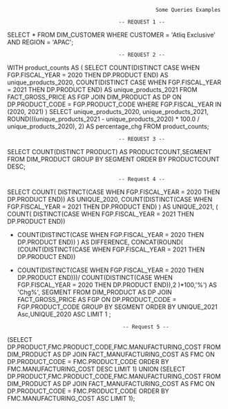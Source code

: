                                                     Some Queries Examples

										-- REQUEST 1 --
            
SELECT * FROM DIM_CUSTOMER WHERE CUSTOMER = 'Atliq Exclusive' AND REGION = 'APAC';

										-- REQUEST 2 --
                        
WITH product_counts AS (
    SELECT 
        COUNT(DISTINCT CASE WHEN FGP.FISCAL_YEAR = 2020 THEN DP.PRODUCT END) AS unique_products_2020,
        COUNT(DISTINCT CASE WHEN FGP.FISCAL_YEAR = 2021 THEN DP.PRODUCT END) AS unique_products_2021
    FROM FACT_GROSS_PRICE AS FGP
    JOIN DIM_PRODUCT AS DP
      ON DP.PRODUCT_CODE = FGP.PRODUCT_CODE
    WHERE FGP.FISCAL_YEAR IN (2020, 2021)
)
SELECT 
    unique_products_2020,
    unique_products_2021,
    ROUND(((unique_products_2021 - unique_products_2020) * 100.0 / unique_products_2020), 2) AS percentage_chg
FROM product_counts;

  
										-- REQUEST 3 -- 

SELECT COUNT(DISTINCT PRODUCT) AS PRODUCTCOUNT,SEGMENT FROM DIM_PRODUCT GROUP BY SEGMENT ORDER BY PRODUCTCOUNT DESC;

										-- Request 4 -- 

SELECT 
COUNT(
DISTINCT(CASE WHEN FGP.FISCAL_YEAR = 2020 THEN DP.PRODUCT END)) AS UNIQUE_2020,
COUNT(DISTINCT(CASE WHEN FGP.FISCAL_YEAR = 2021 THEN DP.PRODUCT END)
) AS UNIQUE_2021,
(
COUNT(
DISTINCT(CASE WHEN FGP.FISCAL_YEAR = 2021 THEN DP.PRODUCT END)) 
- COUNT(DISTINCT(CASE WHEN FGP.FISCAL_YEAR = 2020 THEN DP.PRODUCT END)) 
) AS DIFFERENCE,
CONCAT(ROUND(
(COUNT(DISTINCT(CASE WHEN FGP.FISCAL_YEAR = 2021 THEN DP.PRODUCT END)) 
- COUNT(DISTINCT(CASE WHEN FGP.FISCAL_YEAR = 2020 THEN DP.PRODUCT END)))/
  COUNT(DISTINCT(CASE WHEN FGP.FISCAL_YEAR = 2020 THEN DP.PRODUCT END)),2
)*100,'%') AS 'Chg%',
SEGMENT FROM DIM_PRODUCT AS DP
JOIN FACT_GROSS_PRICE AS FGP ON 
DP.PRODUCT_CODE = FGP.PRODUCT_CODE
GROUP BY SEGMENT ORDER BY UNIQUE_2021 Asc,UNIQUE_2020 ASC LIMIT 1 ;


										-- Request 5 --

(SELECT DP.PRODUCT,FMC.PRODUCT_CODE,FMC.MANUFACTURING_COST FROM DIM_PRODUCT AS DP 
JOIN 
FACT_MANUFACTURING_COST AS FMC ON 
DP.PRODUCT_CODE = FMC.PRODUCT_CODE ORDER BY FMC.MANUFACTURING_COST DESC LIMIT 1)
UNION
(SELECT DP.PRODUCT,FMC.PRODUCT_CODE,FMC.MANUFACTURING_COST FROM DIM_PRODUCT AS DP 
JOIN 
FACT_MANUFACTURING_COST AS FMC ON 
DP.PRODUCT_CODE = FMC.PRODUCT_CODE ORDER BY FMC.MANUFACTURING_COST ASC LIMIT 1);
